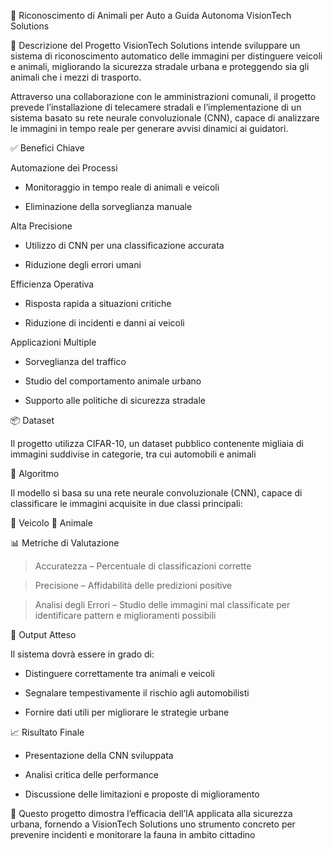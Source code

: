 🐾 Riconoscimento di Animali per Auto a Guida Autonoma
VisionTech Solutions

🧠 Descrizione del Progetto
VisionTech Solutions intende sviluppare un sistema di riconoscimento automatico delle immagini per distinguere veicoli e animali, migliorando la sicurezza stradale urbana e proteggendo sia gli animali che i mezzi di trasporto.

Attraverso una collaborazione con le amministrazioni comunali, il progetto prevede l’installazione di telecamere stradali e l’implementazione di un sistema basato su rete neurale convoluzionale (CNN), capace di analizzare le immagini in tempo reale per generare avvisi dinamici ai guidatori.

✅ Benefici Chiave

Automazione dei Processi

- Monitoraggio in tempo reale di animali e veicoli

- Eliminazione della sorveglianza manuale

Alta Precisione

- Utilizzo di CNN per una classificazione accurata

- Riduzione degli errori umani

Efficienza Operativa

- Risposta rapida a situazioni critiche

- Riduzione di incidenti e danni ai veicoli

Applicazioni Multiple

- Sorveglianza del traffico

- Studio del comportamento animale urbano

- Supporto alle politiche di sicurezza stradale

📦 Dataset

Il progetto utilizza CIFAR-10, un dataset pubblico contenente migliaia di immagini suddivise in categorie, tra cui automobili e animali

🧩 Algoritmo

Il modello si basa su una rete neurale convoluzionale (CNN), capace di classificare le immagini acquisite in due classi principali:

🚗 Veicolo
🦊 Animale

📊 Metriche di Valutazione

> Accuratezza – Percentuale di classificazioni corrette

> Precisione – Affidabilità delle predizioni positive

> Analisi degli Errori – Studio delle immagini mal classificate per identificare pattern e miglioramenti possibili

🧪 Output Atteso

Il sistema dovrà essere in grado di:

- Distinguere correttamente tra animali e veicoli

- Segnalare tempestivamente il rischio agli automobilisti

- Fornire dati utili per migliorare le strategie urbane

📈 Risultato Finale

- Presentazione della CNN sviluppata

- Analisi critica delle performance

- Discussione delle limitazioni e proposte di miglioramento

📌 Questo progetto dimostra l’efficacia dell’IA applicata alla sicurezza urbana, fornendo a VisionTech Solutions uno strumento concreto per prevenire incidenti e monitorare la fauna in ambito cittadino
